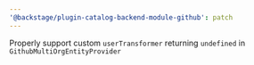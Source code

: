 ```yaml
---
'@backstage/plugin-catalog-backend-module-github': patch
---
```


Properly support custom `userTransformer` returning `undefined` in `GithubMultiOrgEntityProvider`
